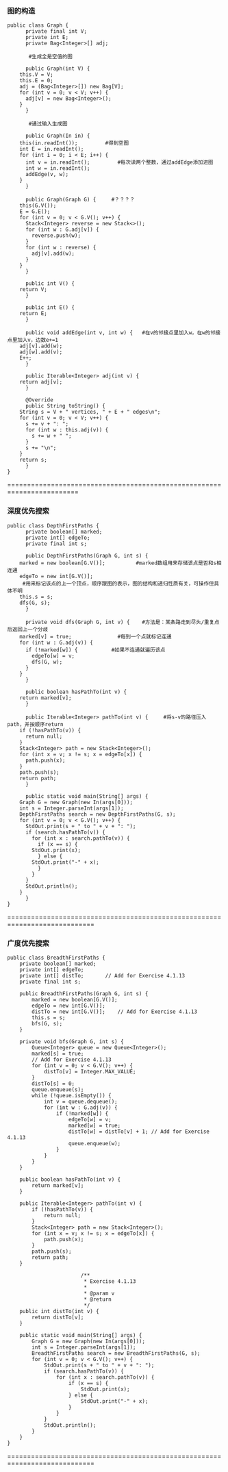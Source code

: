 <h3>图的构造</h3>

	public class Graph {
	      private final int V;
	      private int E;
	      private Bag<Integer>[] adj;

	       #生成全是空值的图

	      public Graph(int V) {
		this.V = V;
		this.E = 0;
		adj = (Bag<Integer>[]) new Bag[V];
		for (int v = 0; v < V; v++) {
		  adj[v] = new Bag<Integer>();
		}
	      }

	       #通过输入生成图

	      public Graph(In in) {
		this(in.readInt());         #得到空图
		int E = in.readInt();
		for (int i = 0; i < E; i++) {
		  int v = in.readInt();         #每次读两个整数，通过addEdge添加进图
		  int w = in.readInt();
		  addEdge(v, w);
		}
	      }

	      public Graph(Graph G) {     #？？？？
		this(G.V());
		E = G.E();
		for (int v = 0; v < G.V(); v++) {
		  Stack<Integer> reverse = new Stack<>();
		  for (int w : G.adj[v]) {
		    reverse.push(w);
		  }
		  for (int w : reverse) {
		    adj[v].add(w);
		  }
		}
	      }

	      public int V() {
		return V;
	      }

	      public int E() {
		return E;
	      }

	      public void addEdge(int v, int w) {   #在v的邻接点里加入w，在w的邻接点里加入v，边数e+=1
		adj[v].add(w);
		adj[w].add(v);
		E++;
	      }

	      public Iterable<Integer> adj(int v) {
		return adj[v];
	      }

	      @Override
	      public String toString() {
		String s = V + " vertices, " + E + " edges\n";
		for (int v = 0; v < V; v++) {
		  s += v + ": ";
		  for (int w : this.adj(v)) {
		    s += w + " ";
		  }
		  s += "\n";
		}
		return s;
	      }
    }

========================================================================

<h3>深度优先搜索</h3>

    public class DepthFirstPaths {
	      private boolean[] marked;
	      private int[] edgeTo;
	      private final int s;

	      public DepthFirstPaths(Graph G, int s) {
		marked = new boolean[G.V()];          #marked数组用来存储该点是否和s相连通
		edgeTo = new int[G.V()];   
		 #用来标记该点的上一个顶点，顺序跟图的表示，图的结构和递归性质有关，可操作但具体不明
		this.s = s;
		dfs(G, s);
	      }

	      private void dfs(Graph G, int v) {    #方法是：某条路走到尽头/重复点后返回上一个分歧
		marked[v] = true;               #每到一个点就标记连通
		for (int w : G.adj(v)) {
		  if (!marked[w]) {           #如果不连通就遍历该点
		    edgeTo[w] = v;            
		    dfs(G, w);
		  }
		}
	      }

	      public boolean hasPathTo(int v) {       
		return marked[v];
	      }

	      public Iterable<Integer> pathTo(int v) {     #将s-v的路径压入path，并按顺序return
		if (!hasPathTo(v)) {
		  return null;
		}
		Stack<Integer> path = new Stack<Integer>();  
		for (int x = v; x != s; x = edgeTo[x]) {
		  path.push(x);
		}
		path.push(s);
		return path;
	      }

	      public static void main(String[] args) {
		Graph G = new Graph(new In(args[0]));
		int s = Integer.parseInt(args[1]);
		DepthFirstPaths search = new DepthFirstPaths(G, s);
		for (int v = 0; v < G.V(); v++) {
		  StdOut.print(s + " to " + v + ": ");
		  if (search.hasPathTo(v)) {
		    for (int x : search.pathTo(v)) {
		      if (x == s) {
			StdOut.print(x);
		      } else {
			StdOut.print("-" + x);
		      }
		    }
		  }
		  StdOut.println();
		}
	      }
    }
  
 ============================================================================

<h3>广度优先搜索</h3>

	public class BreadthFirstPaths {
		private boolean[] marked;
		private int[] edgeTo;
		private int[] distTo; 		// Add for Exercise 4.1.13
		private final int s;

		public BreadthFirstPaths(Graph G, int s) {
			marked = new boolean[G.V()];
			edgeTo = new int[G.V()];
			distTo = new int[G.V()]; 	// Add for Exercise 4.1.13
			this.s = s;
			bfs(G, s);
		}

		private void bfs(Graph G, int s) {
			Queue<Integer> queue = new Queue<Integer>();
			marked[s] = true;
			// Add for Exercise 4.1.13
			for (int v = 0; v < G.V(); v++) {
				distTo[v] = Integer.MAX_VALUE;
			}
			distTo[s] = 0;
			queue.enqueue(s);
			while (!queue.isEmpty()) {
				int v = queue.dequeue();
				for (int w : G.adj(v)) {
					if (!marked[w]) {
						edgeTo[w] = v;
						marked[w] = true;
						distTo[w] = distTo[v] + 1; // Add for Exercise 4.1.13
						queue.enqueue(w);
					}
				}
			}
		}

		public boolean hasPathTo(int v) {
			return marked[v];
		}

		public Iterable<Integer> pathTo(int v) {
			if (!hasPathTo(v)) {
				return null;
			}
			Stack<Integer> path = new Stack<Integer>();
			for (int x = v; x != s; x = edgeTo[x]) {
				path.push(x);
			}
			path.push(s);
			return path;
		}

							/**
							 * Exercise 4.1.13
							 * 
							 * @param v
							 * @return
							 */
		public int distTo(int v) {
			return distTo[v];
		}

		public static void main(String[] args) {
			Graph G = new Graph(new In(args[0]));
			int s = Integer.parseInt(args[1]);
			BreadthFirstPaths search = new BreadthFirstPaths(G, s);
			for (int v = 0; v < G.V(); v++) {
				StdOut.print(s + " to " + v + ": ");
				if (search.hasPathTo(v)) {
					for (int x : search.pathTo(v)) {
						if (x == s) {
							StdOut.print(x);
						} else {
							StdOut.print("-" + x);
						}
					}
				}
				StdOut.println();
			}
		}
	}

 ============================================================================
 
